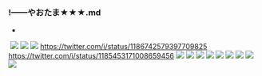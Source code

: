 ### !——やおたま★★★.md
- 
![]()
![](https://pbs.twimg.com/media/EF8Em6IU8AEu3W-.jpg:orig)
![](https://pbs.twimg.com/media/EHjViI3UUAEjLnQ.jpg:orig)
![](https://pbs.twimg.com/media/EHjViI4U0AED_Ev.jpg:orig)
https://twitter.com/i/status/1186742579397709825
https://twitter.com/i/status/1185453171008659456
![](https://pbs.twimg.com/media/EGRdB0OUcAAm8xW.jpg:orig)
![](https://pbs.twimg.com/media/D-HV4JgUYAARgjj?format=jpg&name=4096x4096)
![](https://pbs.twimg.com/media/ECZcqINUwAEIpLx?format=jpg&name=4096x4096)
![](https://pbs.twimg.com/media/ECZcqIRU4AUjT76?format=jpg&name=4096x4096)
![](https://pbs.twimg.com/media/ECGT1GCUIAEj2gs?format=jpg&name=4096x4096)
![](https://pbs.twimg.com/media/EB2Og88X4AASAL-?format=jpg&name=4096x4096)
![](https://pbs.twimg.com/media/EBsthUCUEAApQop?format=jpg&name=4096x4096)
![](https://pbs.twimg.com/media/EBcF-rkUwAAG7E8?format=jpg&name=4096x4096)
![](https://pbs.twimg.com/media/EA6NFvpU4AAp5ax?format=jpg&name=4096x4096)
